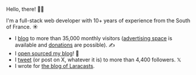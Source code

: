 Hello, there! 👋🏻

I'm a full-stack web developer with 10+ years of experience from the South of France. ☀️

- I [blog](https://benjamincrozat.com) to more than 35,000 monthly visitors ([advertising space](https://benjamincrozat.com/media-kit) is available and [donations](https://benjamincrozat.lemonsqueezy.com/checkout/buy/eb4c5ce9-c87e-4497-ab6b-b0922654e658?discount=0) are possible). ✍️
- I [open sourced my blog](https://github.com/benjamincrozat/benjamincrozat.com)! 🎉
- I [tweet](https://twitter.com/benjamincrozat) (or post on X, whatever it is) to more than 4,400 followers. 𝕏
- I wrote for [the blog of Laracasts](https://blog.laracasts.com/posts/build-a-simple-online-store-using-laravel-folio-and-volt).
